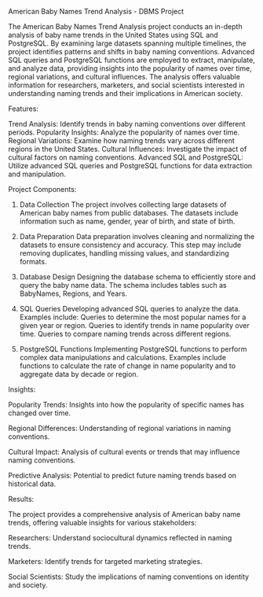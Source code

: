 American Baby Names Trend Analysis - DBMS Project

The American Baby Names Trend Analysis project conducts an in-depth analysis of baby name trends in the United States using SQL and PostgreSQL. By examining large datasets spanning multiple timelines, the project identifies patterns and shifts in baby naming conventions. Advanced SQL queries and PostgreSQL functions are employed to extract, manipulate, and analyze data, providing insights into the popularity of names over time, regional variations, and cultural influences. The analysis offers valuable information for researchers, marketers, and social scientists interested in understanding naming trends and their implications in American society.

Features:

Trend Analysis: Identify trends in baby naming conventions over different periods.
Popularity Insights: Analyze the popularity of names over time.
Regional Variations: Examine how naming trends vary across different regions in the United States.
Cultural Influences: Investigate the impact of cultural factors on naming conventions.
Advanced SQL and PostgreSQL: Utilize advanced SQL queries and PostgreSQL functions for data extraction and manipulation.

Project Components:

1. Data Collection
The project involves collecting large datasets of American baby names from public databases. The datasets include information such as name, gender, year of birth, and state of birth.

2. Data Preparation
Data preparation involves cleaning and normalizing the datasets to ensure consistency and accuracy. This step may include removing duplicates, handling missing values, and standardizing formats.

3. Database Design
Designing the database schema to efficiently store and query the baby name data. The schema includes tables such as BabyNames, Regions, and Years.

4. SQL Queries
Developing advanced SQL queries to analyze the data. Examples include:
Queries to determine the most popular names for a given year or region.
Queries to identify trends in name popularity over time.
Queries to compare naming trends across different regions.

5. PostgreSQL Functions
Implementing PostgreSQL functions to perform complex data manipulations and calculations. Examples include functions to calculate the rate of change in name popularity and to aggregate data by decade or region.

Insights:

Popularity Trends: Insights into how the popularity of specific names has changed over time.

Regional Differences: Understanding of regional variations in naming conventions.

Cultural Impact: Analysis of cultural events or trends that may influence naming conventions.

Predictive Analysis: Potential to predict future naming trends based on historical data.

Results:

The project provides a comprehensive analysis of American baby name trends, offering valuable insights for various stakeholders:

Researchers: Understand sociocultural dynamics reflected in naming trends.

Marketers: Identify trends for targeted marketing strategies.

Social Scientists: Study the implications of naming conventions on identity and society.
